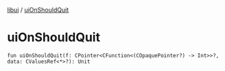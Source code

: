[libui](README.md) / [uiOnShouldQuit](ui-on-should-quit.md)

# uiOnShouldQuit

`fun uiOnShouldQuit(f: CPointer<CFunction<(COpaquePointer?) -> Int>>?, data: CValuesRef<*>?): Unit`
